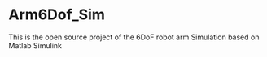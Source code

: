 # Arm6Dof_Sim
This is the open source project of the 6DoF robot arm Simulation based on Matlab Simulink
